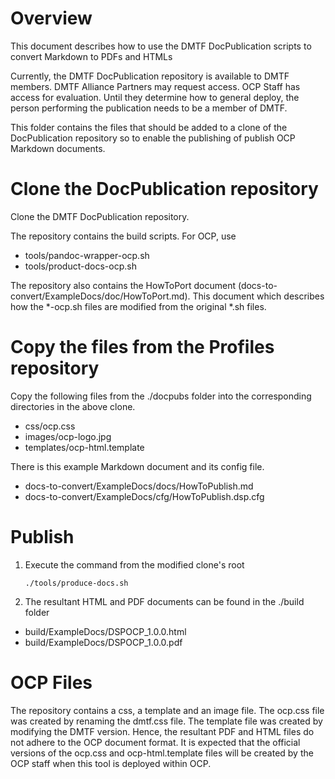 # Overview

This document describes how to use the DMTF DocPublication scripts to convert Markdown to PDFs and HTMLs

Currently, the DMTF DocPublication repository is available to DMTF members.  DMTF Alliance Partners may request access.  OCP Staff has access for evaluation.  Until they determine how to general deploy, the person performing the publication needs to be a member of DMTF.

This folder contains the files that should be added to a clone of the DocPublication repository so to enable the publishing of publish OCP Markdown documents.

# Clone the DocPublication repository

Clone the DMTF DocPublication repository.

The repository contains the build scripts. For OCP, use

- tools/pandoc-wrapper-ocp.sh
- tools/product-docs-ocp.sh

The repository also contains the HowToPort document (docs-to-convert/ExampleDocs/doc/HowToPort.md).  This document which describes how the *-ocp.sh files are modified from the original *.sh files.

# Copy the files from the Profiles repository

Copy the following files from the ./docpubs folder into the corresponding directories in the above clone.

- css/ocp.css
- images/ocp-logo.jpg
- templates/ocp-html.template

There is this example Markdown document and its config file.

- docs-to-convert/ExampleDocs/docs/HowToPublish.md
- docs-to-convert/ExampleDocs/cfg/HowToPublish.dsp.cfg

# Publish

1. Execute the command from the modified clone's root

	```
	./tools/produce-docs.sh
	```

2. The resultant HTML and PDF documents can be found in the ./build folder

- build/ExampleDocs/DSPOCP_1.0.0.html
- build/ExampleDocs/DSPOCP_1.0.0.pdf

# OCP Files

The repository contains a css, a template and an image file.
The ocp.css file was created by renaming the dmtf.css file.
The template file was created by modifying the DMTF version.
Hence, the resultant PDF and HTML files do not adhere to the OCP document format.
It is expected that the official versions of the ocp.css and ocp-html.template files will be created by the OCP staff when this tool is deployed within OCP.

